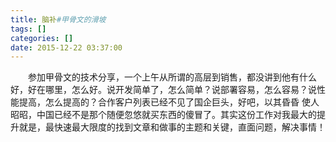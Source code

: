 ```yaml
---
title: 脑补#甲骨文的滑坡
tags: []
categories: []
date: 2015-12-22 03:37:00 
---
```



&emsp;&emsp;参加甲骨文的技术分享，一个上午从所谓的高层到销售，都没讲到他有什么好，好在哪里，怎么好。说开发简单了，怎么简单？说部署容易，怎么容易？说性能提高，怎么提高的？合作客户列表已经不见了国企巨头，好吧，以其昏昏 使人昭昭，中国已经不是那个随便忽悠就买东西的傻冒了。其实这份工作对我最大的提升就是，最快速最大限度的找到文章和做事的主题和关键，直面问题，解决事情！